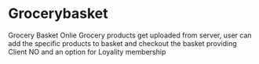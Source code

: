 # Grocerybasket
Grocery Basket
Onlie Grocery products get uploaded from server, user can add the specific products to basket and checkout the basket providing Client NO and an option for Loyality membership
